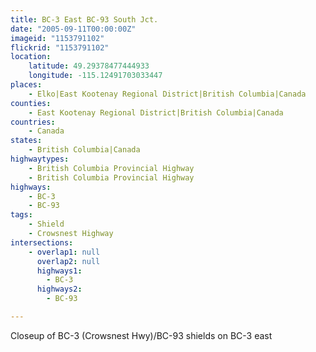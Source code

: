```yaml
---
title: BC-3 East BC-93 South Jct.
date: "2005-09-11T00:00:00Z"
imageid: "1153791102"
flickrid: "1153791102"
location:
    latitude: 49.29378477444933
    longitude: -115.12491703033447
places:
    - Elko|East Kootenay Regional District|British Columbia|Canada
counties:
    - East Kootenay Regional District|British Columbia|Canada
countries:
    - Canada
states:
    - British Columbia|Canada
highwaytypes:
    - British Columbia Provincial Highway
    - British Columbia Provincial Highway
highways:
    - BC-3
    - BC-93
tags:
    - Shield
    - Crowsnest Highway
intersections:
    - overlap1: null
      overlap2: null
      highways1:
        - BC-3
      highways2:
        - BC-93

---
```

Closeup of BC-3 (Crowsnest Hwy)/BC-93 shields on BC-3 east